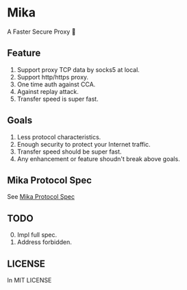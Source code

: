 # Mika
A Faster Secure Proxy :rocket:

## Feature

1. Support proxy TCP data by socks5 at local.
1. Support http/https proxy.
1. One time auth against CCA. 
1. Against replay attack.
1. Transfer speed is super fast.

## Goals

1. Less protocol characteristics.
1. Enough security to protect your Internet traffic.
1. Transfer speed should be super fast.
1. Any enhancement or feature shoudn't break above goals.

## Mika Protocol Spec

See [Mika Protocol Spec](https://github.com/sakeven/mika/wiki/Mika-Protocol-Spec)

## TODO

0. Impl full spec.
2. Address forbidden.

## LICENSE

In MIT LICENSE